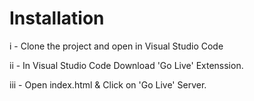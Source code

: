 # Installation 

i - Clone the project and open in Visual Studio Code 

ii - In Visual Studio Code Download 'Go Live' Extenssion.

iii - Open index.html & Click on 'Go Live' Server.
